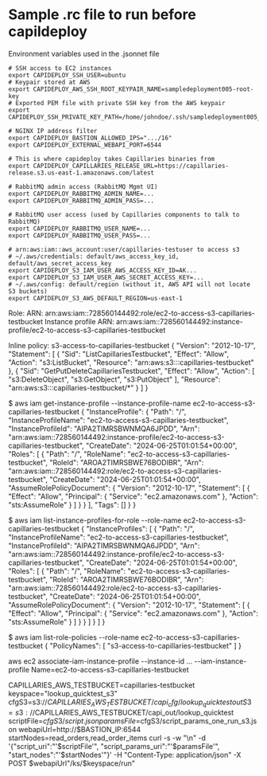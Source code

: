 # Sample .rc file to run before capildeploy 

Environment variables used in the .jsonnet file
```
# SSH access to EC2 instances
export CAPIDEPLOY_SSH_USER=ubuntu
# Keypair stored at AWS
export CAPIDEPLOY_AWS_SSH_ROOT_KEYPAIR_NAME=sampledeployment005-root-key
# Exported PEM file with private SSH key from the AWS keypair
export CAPIDEPLOY_SSH_PRIVATE_KEY_PATH=/home/johndoe/.ssh/sampledeployment005_rsa

# NGINX IP address filter
export CAPIDEPLOY_BASTION_ALLOWED_IPS=".../16"
export CAPIDEPLOY_EXTERNAL_WEBAPI_PORT=6544

# This is where capideploy takes Capillaries binaries from
export CAPIDEPLOY_CAPILLARIES_RELEASE_URL=https://capillaries-release.s3.us-east-1.amazonaws.com/latest

# RabbitMQ admin access (RabbitMQ Mgmt UI)
export CAPIDEPLOY_RABBITMQ_ADMIN_NAME=...
export CAPIDEPLOY_RABBITMQ_ADMIN_PASS=...

# RabbitMQ user access (used by Capillaries components to talk to RabbitMQ)
export CAPIDEPLOY_RABBITMQ_USER_NAME=...
export CAPIDEPLOY_RABBITMQ_USER_PASS=...

# arn:aws:iam::aws_account:user/capillaries-testuser to access s3
# ~/.aws/credentials: default/aws_access_key_id, default/aws_secret_access_key
export CAPIDEPLOY_S3_IAM_USER_AWS_ACCESS_KEY_ID=AK...
export CAPIDEPLOY_S3_IAM_USER_AWS_SECRET_ACCESS_KEY=...
# ~/.aws/config: default/region (without it, AWS API will not locate S3 buckets)
export CAPIDEPLOY_S3_AWS_DEFAULT_REGION=us-east-1

```
Role:
ARN: arn:aws:iam::728560144492:role/ec2-to-access-s3-capillaries-testbucket
Instance profile ARN: arn:aws:iam::728560144492:instance-profile/ec2-to-access-s3-capillaries-testbucket

Inline policy: s3-access-to-capillaries-testbucket
{
	"Version": "2012-10-17",
	"Statement": [
		{
			"Sid": "ListCapillariesTestbucket",
			"Effect": "Allow",
			"Action": "s3:ListBucket",
			"Resource": "arn:aws:s3:::capillaries-testbucket"
		},
		{
			"Sid": "GetPutDeleteCapillariesTestbucket",
			"Effect": "Allow",
            "Action": [
                "s3:DeleteObject",
                "s3:GetObject",
                "s3:PutObject"
            ],
            "Resource": "arn:aws:s3:::capillaries-testbucket/*"
		}
	]
}

$ aws iam get-instance-profile --instance-profile-name ec2-to-access-s3-capillaries-testbucket
{
    "InstanceProfile": {
        "Path": "/",
        "InstanceProfileName": "ec2-to-access-s3-capillaries-testbucket",
        "InstanceProfileId": "AIPA2TIMRSBWNMQA6JPDD",
        "Arn": "arn:aws:iam::728560144492:instance-profile/ec2-to-access-s3-capillaries-testbucket",
        "CreateDate": "2024-06-25T01:01:54+00:00",
        "Roles": [
            {
                "Path": "/",
                "RoleName": "ec2-to-access-s3-capillaries-testbucket",
                "RoleId": "AROA2TIMRSBWE76BODIBR",
                "Arn": "arn:aws:iam::728560144492:role/ec2-to-access-s3-capillaries-testbucket",
                "CreateDate": "2024-06-25T01:01:54+00:00",
                "AssumeRolePolicyDocument": {
                    "Version": "2012-10-17",
                    "Statement": [
                        {
                            "Effect": "Allow",
                            "Principal": {
                                "Service": "ec2.amazonaws.com"
                            },
                            "Action": "sts:AssumeRole"
                        }
                    ]
                }
            }
        ],
        "Tags": []
    }
}

$ aws iam list-instance-profiles-for-role --role-name ec2-to-access-s3-capillaries-testbucket
{
    "InstanceProfiles": [
        {
            "Path": "/",
            "InstanceProfileName": "ec2-to-access-s3-capillaries-testbucket",
            "InstanceProfileId": "AIPA2TIMRSBWNMQA6JPDD",
            "Arn": "arn:aws:iam::728560144492:instance-profile/ec2-to-access-s3-capillaries-testbucket",
            "CreateDate": "2024-06-25T01:01:54+00:00",
            "Roles": [
                {
                    "Path": "/",
                    "RoleName": "ec2-to-access-s3-capillaries-testbucket",
                    "RoleId": "AROA2TIMRSBWE76BODIBR",
                    "Arn": "arn:aws:iam::728560144492:role/ec2-to-access-s3-capillaries-testbucket",
                    "CreateDate": "2024-06-25T01:01:54+00:00",
                    "AssumeRolePolicyDocument": {
                        "Version": "2012-10-17",
                        "Statement": [
                            {
                                "Effect": "Allow",
                                "Principal": {
                                    "Service": "ec2.amazonaws.com"
                                },
                                "Action": "sts:AssumeRole"
                            }
                        ]
                    }
                }
            ]
        }
    ]
}

$ aws iam list-role-policies --role-name ec2-to-access-s3-capillaries-testbucket
{
    "PolicyNames": [
        "s3-access-to-capillaries-testbucket"
    ]
}

aws ec2 associate-iam-instance-profile --instance-id ... --iam-instance-profile Name=ec2-to-access-s3-capillaries-testbucket

CAPILLARIES_AWS_TESTBUCKET=capillaries-testbucket
keyspace="lookup_quicktest_s3"
cfgS3=s3://$CAPILLARIES_AWS_TESTBUCKET/capi_cfg/lookup_quicktest
outS3=s3://$CAPILLARIES_AWS_TESTBUCKET/capi_out/lookup_quicktest
scriptFile=$cfgS3/script.json
paramsFile=$cfgS3/script_params_one_run_s3.json
webapiUrl=http://$BASTION_IP:6544
startNodes=read_orders,read_order_items
curl -s -w "\n" -d '{"script_uri":"'$scriptFile'", "script_params_uri":"'$paramsFile'", "start_nodes":"'$startNodes'"}' -H "Content-Type: application/json" -X POST $webapiUrl"/ks/$keyspace/run"

